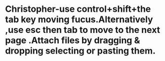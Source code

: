 # Christopher-use control+shift+the tab key moving fucus.Alternatively ,use esc then tab to move to the next page .Attach files by dragging & dropping selecting or pasting them.
